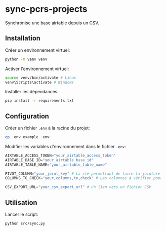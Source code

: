 # sync-pcrs-projects

Synchronise une base airtable depuis un CSV.

## Installation

Créer un environnement virtuel:

```bash
python -m venv venv
```

Activer l'environnement virtuel:

```bash
source venv/bin/activate # Linux
venv\Scripts\activate # Windows
```

Installer les dépendances:

```bash
pip install -r requirements.txt
```

## Configuration

Créer un fichier `.env` à la racine du projet:

```bash
cp .env.example .env
```

Modifier les variables d'environnement dans le fichier `.env`:

```py
AIRTABLE_ACCESS_TOKEN="your_airtable_access_token"
AIRTABLE_BASE_ID="your_airtable_base_id"
AIRTABLE_TABLE_NAME="your_airtable_table_name"

PIVOT_COLUMN="your_joint_key" # La clé permettant de faire la jointure entre les deux tables
COLUMNS_TO_CHECK="your,columns,to,check" # Les colonnes à vérifier pour savoir si une ligne doit être mise à jour

CSV_EXPORT_URL="your_csv_export_url" # Un lien vers un fichier CSV
```

## Utilisation

Lancer le script:

```bash
python src/sync.py
```

